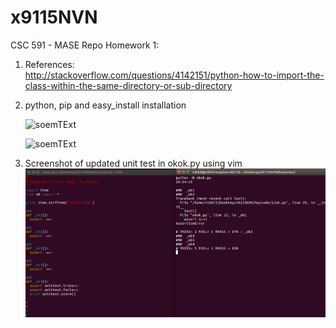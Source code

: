 # x9115NVN
CSC 591 - MASE Repo
Homework 1:

1. References:  
   http://stackoverflow.com/questions/4142151/python-how-to-import-the-class-within-the-same-directory-or-sub-directory 

2. python, pip and easy_install installation

   ![soemTExt](/hw/code/1/images./images/Python-pip-help.png)

   ![soemTExt](.code/images/Easy_install.png)

3. Screenshot of updated unit test in okok.py using vim  
   ![soemTExt](./images/test_case.png)

